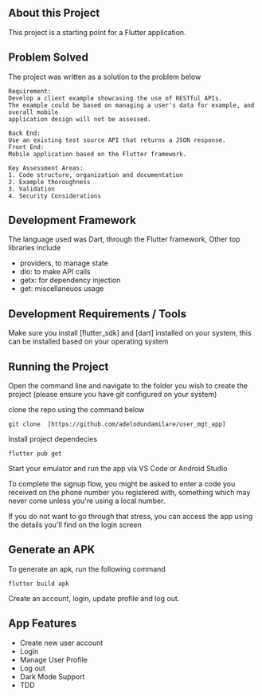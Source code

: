 ## About this Project

This project is a starting point for a Flutter application.

## Problem Solved
The project was written as a solution to the problem below
```
Requirement:
Develop a client example showcasing the use of RESTful APIs.
The example could be based on managing a user's data for example, and overall mobile
application design will not be assessed.

Back End:
Use an existing test source API that returns a JSON response.
Front End:
Mobile application based on the Flutter framework.

Key Assessment Areas:
1. Code structure, organization and documentation
2. Example thoroughness
3. Validation
4. Security Considerations
```

## Development Framework
The language used was Dart, through the Flutter framework, Other top libraries include
- providers, to manage state
- dio: to make API calls
- getx: for dependency injection
- get: miscellaneuos usage

## Development Requirements / Tools
Make sure you install [flutter_sdk] and [dart] installed on your system, this can be installed based on your operating system

## Running the Project
Open the command line and navigate to the folder you wish to create the project (please ensure you have git configured on your system)

clone the repo using the command below
```
git clone  [https://github.com/adelodundamilare/user_mgt_app]
```

Install project dependecies

```
flutter pub get
```
Start your emulator and run the app via VS Code or Android Studio

To complete the signup flow, you might be asked to enter a code you received on the phone number you registered with, something which may never come unless you're using a local number.

If you do not want to go through that stress, you can access the app using the details you'll find on the login screen

## Generate an APK
To generate an apk, run the following command
```
flutter build apk
```

Create an account, login, update profile and log out.

## App Features
- Create new user account
- Login
- Manage User Profile
- Log out
- Dark Mode Support
- TDD